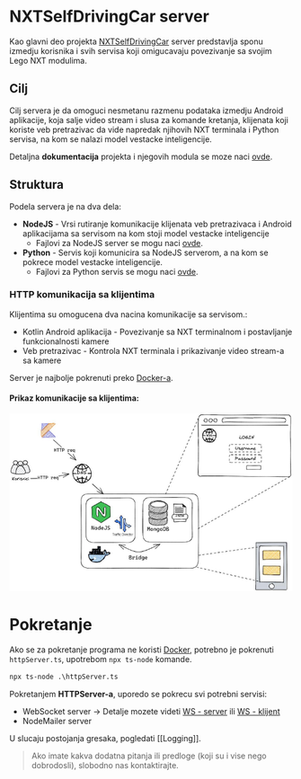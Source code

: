 # NXTSelfDrivingCar server

Kao glavni deo projekta <u>NXTSelfDrivingCar</u> server predstavlja sponu izmedju korisnika i svih servisa koji omigucavaju povezivanje sa svojim Lego NXT modulima. 

## Cilj

Cilj servera je da omoguci nesmetanu razmenu podataka izmedju Android aplikacije, koja salje video stream i slusa za komande kretanja, klijenata koji koriste veb pretrazivac da vide napredak njihovih NXT terminala i Python servisa, na kom se nalazi model vestacke inteligencije.

Detaljna **dokumentacija** projekta i njegovih modula se moze naci [ovde](https://github.com/NXTSelfDrivingCar/server/tree/main/docs).

## Struktura

Podela servera je na dva dela:
- **NodeJS** - Vrsi rutiranje komunikacije klijenata veb pretrazivaca i Android aplikacijama sa servisom na kom stoji model vestacke inteligencije
	- Fajlovi za NodeJS server se mogu naci [ovde](https://github.com/NXTSelfDrivingCar/server/tree/main/src).
- **Python** - Servis koji komunicira sa NodeJS serverom, a na kom se pokrece model vestacke inteligencije.
	- Fajlovi za Python servis se mogu naci [ovde](https://github.com/NXTSelfDrivingCar/server/tree/main/pysrc).

### HTTP komunikacija sa klijentima

Klijentima su omogucena dva nacina komunikacije sa servisom.:
- Kotlin Android aplikacija - Povezivanje sa NXT terminalnom i postavljanje funkcionalnosti kamere
- Veb pretrazivac - Kontrola NXT terminala i prikazivanje video stream-a sa kamere 

Server je najbolje pokrenuti preko [Docker-a](https://github.com/NXTSelfDrivingCar/server/blob/main/docs/Docker.md).

#### Prikaz komunikacije sa klijentima:

![General diagram](https://github.com/NXTSelfDrivingCar/server/blob/main/docs/images/general-diagram.png)

# Pokretanje

Ako se za pokretanje programa ne koristi [Docker](https://github.com/NXTSelfDrivingCar/server/blob/main/docs/Docker.md), potrebno je pokrenuti `httpServer.ts`, upotrebom `npx ts-node` komande.

```ps
npx ts-node .\httpServer.ts
```

Pokretanjem **HTTPServer-a**, uporedo se pokrecu svi potrebni servisi:
- WebSocket server -> Detalje mozete videti [WS - server](https://github.com/NXTSelfDrivingCar/server/blob/main/docs/WebSocket%20-%20Server.md) ili [WS - klijent](https://github.com/NXTSelfDrivingCar/server/blob/main/docs/WebSocket%20-%20Klijent.md)
- NodeMailer server

U slucaju postojanja gresaka, pogledati [[Logging]].

> Ako imate kakva dodatna pitanja ili predloge (koji su i vise nego dobrodosli), slobodno nas kontaktirajte.
